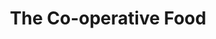 ---
title: "The Co-operative Food"
url: /chichester/the-co-operative-food-spitalfield-lane/
shop: convenience
---